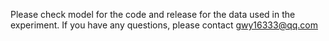 Please check model for the code and release for the data used in the experiment. If you have any questions, please contact gwy16333@qq.com
